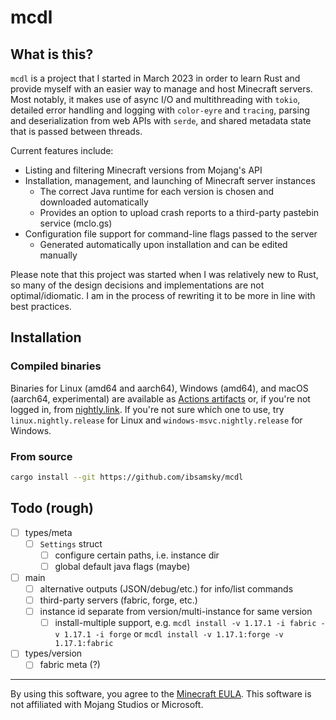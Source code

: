 # mcdl

## What is this?

`mcdl` is a project that I started in March 2023 in order to learn Rust and provide myself with an easier way to manage and host Minecraft servers. Most notably, it makes use of async I/O and multithreading with `tokio`, detailed error handling and logging with `color-eyre` and `tracing`, parsing and deserialization from web APIs with `serde`, and shared metadata state that is passed between threads.

Current features include:

- Listing and filtering Minecraft versions from Mojang's API
- Installation, management, and launching of Minecraft server instances
  - The correct Java runtime for each version is chosen and downloaded automatically
  - Provides an option to upload crash reports to a third-party pastebin service (mclo.gs)
- Configuration file support for command-line flags passed to the server
  - Generated automatically upon installation and can be edited manually

Please note that this project was started when I was relatively new to Rust, so many of the design decisions and implementations are not optimal/idiomatic. I am in the process of rewriting it to be more in line with best practices.

## Installation

### Compiled binaries

Binaries for Linux (amd64 and aarch64), Windows (amd64), and macOS (aarch64, experimental) are available as [Actions artifacts][actions]
or, if you're not logged in, from [nightly.link][nightly]. If you're not sure which one to use,
try `linux.nightly.release` for Linux and `windows-msvc.nightly.release` for Windows.

### From source

```sh
cargo install --git https://github.com/ibsamsky/mcdl
```

[actions]: https://github.com/ibsamsky/mcdl/actions?query=is%3Asuccess
[nightly]: https://nightly.link/ibsamsky/mcdl/workflows/test/main

## Todo (rough)

- [ ] types/meta
  - [ ] `Settings` struct
    - [ ] configure certain paths, i.e. instance dir
    - [ ] global default java flags (maybe)
- [ ] main
  - [ ] alternative outputs (JSON/debug/etc.) for info/list commands
  - [ ] third-party servers (fabric, forge, etc.)
  - [ ] instance id separate from version/multi-instance for same version
    - [ ] install-multiple support, e.g. `mcdl install -v 1.17.1 -i fabric -v 1.17.1 -i forge` or `mcdl install -v 1.17.1:forge -v 1.17.1:fabric`
- [ ] types/version
  - [ ] fabric meta (?)

---

By using this software, you agree to the [Minecraft EULA][eula]. This software is not affiliated with Mojang Studios or Microsoft.

[eula]: https://www.minecraft.net/en-us/eula
